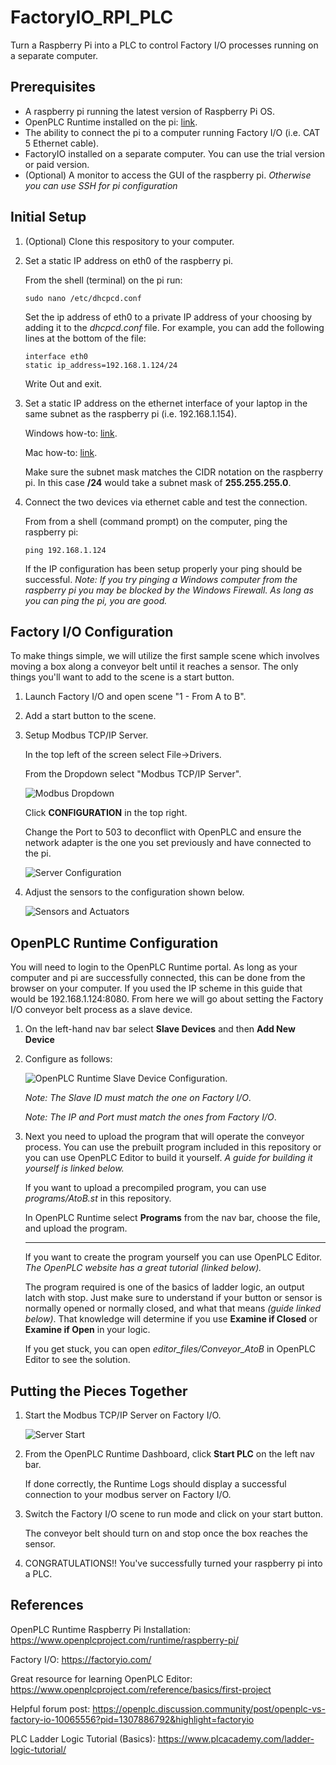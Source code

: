 # FactoryIO_RPI_PLC
Turn a Raspberry Pi into a PLC to control Factory I/O processes running on a separate computer.  

## Prerequisites
- A raspberry pi running the latest version of Raspberry Pi OS.
- OpenPLC Runtime installed on the pi: [link](https://www.openplcproject.com/runtime/raspberry-pi/).
- The ability to connect the pi to a computer running Factory I/O (i.e. CAT 5 Ethernet cable).
- FactoryIO installed on a separate computer. You can use the trial version or paid version.
- (Optional) A monitor to access the GUI of the raspberry pi. *Otherwise you can use SSH for pi configuration*

## Initial Setup
1. (Optional) Clone this respository to your computer.

2. Set a static IP address on eth0 of the raspberry pi.

	From the shell (terminal) on the pi run:

	`sudo nano /etc/dhcpcd.conf`

	Set the ip address of eth0 to a private IP address of your choosing by adding it to the *dhcpcd.conf* file. For example, you can add the following lines at the bottom of the file:

	```
	interface eth0
	static ip_address=192.168.1.124/24
	```

	Write Out and exit.

3. Set a static IP address on the ethernet interface of your laptop in the same subnet as the raspberry pi (i.e. 192.168.1.154).

	Windows how-to: [link](https://pureinfotech.com/set-static-ip-address-windows-10/).

	Mac how-to: [link](https://kb.netgear.com/000037250/Setting-a-static-IP-address-on-your-network-adapter-in-Mac-OS-for-direct-access-to-an-access-point).

	Make sure the subnet mask matches the CIDR notation on the raspberry pi. In this case **/24** would take a subnet mask of **255.255.255.0**.

4. Connect the two devices via ethernet cable and test the connection.

	From from a shell (command prompt) on the computer, ping the raspberry pi:

	`ping 192.168.1.124`

	If the IP configuration has been setup properly your ping should be successful. *Note: If you try pinging a Windows computer from the raspberry pi you may be blocked by the Windows Firewall. As long as you can ping the pi, you are good.*

## Factory I/O Configuration

To make things simple, we will utilize the first sample scene which involves moving a box along a conveyor belt until it reaches a sensor. The only things you'll want to add to the scene is a start button.

1. Launch Factory I/O and open scene "1 - From A to B".

2. Add a start button to the scene.

3. Setup Modbus TCP/IP Server.

	In the top left of the screen select File->Drivers.
	
	From the Dropdown select "Modbus TCP/IP Server".

	![Modbus Dropdown](images/select_mod_server.png)

	Click **CONFIGURATION** in the top right.

	Change the Port to 503 to deconflict with OpenPLC and ensure the network adapter is the one you set previously and have connected to the pi.

	![Server Configuration](images/conf_adapter_n_port.png)

4. Adjust the sensors to the configuration shown below.

	![Sensors and Actuators](images/sensors_actuators.png)

## OpenPLC Runtime Configuration

You will need to login to the OpenPLC Runtime portal. As long as your computer and pi are successfully connected, this can be done from the browser on your computer. If you used the IP scheme in this guide that would be 192.168.1.124:8080. From here we will go about setting the Factory I/O conveyor belt process as a slave device.

1. On the left-hand nav bar select **Slave Devices** and then **Add New Device**

2. Configure as follows:

	![OpenPLC Runtime Slave Device Configuration](images/runtime_conf.png).

	*Note: The Slave ID must match the one on Factory I/O*.

	*Note: The IP and Port must match the ones from Factory I/O*.

3. Next you need to upload the program that will operate the conveyor process. You can use the prebuilt program included in this repository or you can use OpenPLC Editor to build it yourself. *A guide for building it yourself is linked below.*

	If you want to upload a precompiled program, you can use *programs/AtoB.st* in this repository.

	In OpenPLC Runtime select **Programs** from the nav bar, choose the file, and upload the program.

	-----
	If you want to create the program yourself you can use OpenPLC Editor. *The OpenPLC website has a great tutorial (linked below).*
	
	The program required is one of the basics of ladder logic, an output latch with stop. Just make sure to understand if your button or sensor is normally opened or normally closed, and what that means *(guide linked below)*. That knowledge will determine if you use **Examine if Closed** or **Examine if Open** in your logic.

	If you get stuck, you can open *editor_files/Conveyor_AtoB* in OpenPLC Editor to see the solution.

## Putting the Pieces Together

1. Start the Modbus TCP/IP Server on Factory I/O.

	![Server Start](images/server_start.png)

2. From the OpenPLC Runtime Dashboard, click **Start PLC** on the left nav bar.

	If done correctly, the Runtime Logs should display a successful connection to your modbus server on Factory I/O.

3. Switch the Factory I/O scene to run mode and click on your start button.

	The conveyor belt should turn on and stop once the box reaches the sensor.

4. CONGRATULATIONS!! You've successfully turned your raspberry pi into a PLC. 

## References

OpenPLC Runtime Raspberry Pi Installation: https://www.openplcproject.com/runtime/raspberry-pi/

Factory I/O: https://factoryio.com/

Great resource for learning OpenPLC Editor: https://www.openplcproject.com/reference/basics/first-project

Helpful forum post: https://openplc.discussion.community/post/openplc-vs-factory-io-10065556?pid=1307886792&highlight=factoryio

PLC Ladder Logic Tutorial (Basics): https://www.plcacademy.com/ladder-logic-tutorial/



